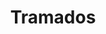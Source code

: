 ---
title: Tramados
date: 
draft: false

# descripcion
description : Aro pasante de plata con marquesitas. 

materials: Plata 925

color: Plateado

dimensions: 2 cm

code: 01-02-0291

type: "Aros"

categories: []

# Images
# first image will be shown in the product page
images:
  # - image: "images/path_to_image"
  # La ubicacion de las imagenes es imagenes/Aros/Aros.Marquesita/01-02-0291-tramados
  - image: "./images/aros/marquesita/01-02-0291-tramados_a.jpeg"
  - image: "./images/aros/marquesita/01-02-0291-tramados_b.jpeg"
---